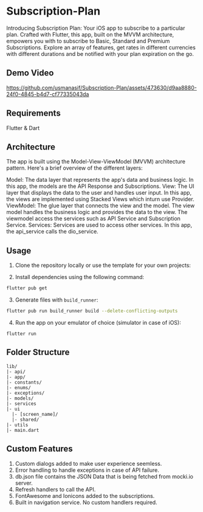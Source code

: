 # Subscription-Plan

Introducing Subscription Plan: Your iOS app to subscribe to a particular plan. Crafted with Flutter, this app, built on the MVVM architecture, empowers you with to subscribe to Basic, Standard and Premium Subscriptions. Explore an array of features, get rates in different currencies with different durations and be notified with your plan expiration on the go.

## Demo Video

https://github.com/usmanasif/Subscription-Plan/assets/473630/d9aa8880-24f0-4845-b4d7-cf77335043da

## Requirements
Flutter & Dart

## Architecture

The app is built using the Model-View-ViewModel (MVVM) architecture pattern. Here's a brief overview of the different layers:

Model: The data layer that represents the app's data and business logic. In this app, the models are the API Response and Subscriptions.
View: The UI layer that displays the data to the user and handles user input. In this app, the views are implemented using Stacked Views which inturn use Provider.
ViewModel: The glue layer that connects the view and the model. The view model handles the business logic and provides the data to the view. The viewmodel access the services such as API Service and Subscription Service.
Services: Services are used to access other services. In this app, the api_service calls the dio_service.


## Usage

1. Clone the repository locally or use the template for your own projects:

2. Install dependencies using the following command:

```bash
flutter pub get
```

3. Generate files with `build_runner`:

```bash
flutter pub run build_runner build --delete-conflicting-outputs
```

4. Run the app on your emulator of choice (simulator in case of iOS):

```
flutter run
```

## Folder Structure

```
lib/
|- api/
|- app/
|- constants/
|- enums/
|- exceptions/
|- models/
|- services
|- ui
  |- [screen_name]/
  |- shared/
|- utils
|- main.dart
```


## Custom Features
1. Custom dialogs added to make user experience seemless.
2. Error handling to handle exceptions in case of API failure.
3. db.json file contains the JSON Data that is being fetched from mocki.io server.
4. Refresh handlers to call the API.
5. FontAwesome and Ionicons added to the subscriptions.
6. Built in navigation service. No custom handlers required.



